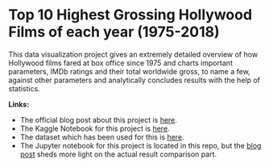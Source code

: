 # Top 10 Highest Grossing Hollywood Films of each year (1975-2018)
This data visualization project gives an extremely detailed overview of how Hollywood films fared at box office since 1975 and charts important parameters, IMDb ratings and their total worldwide gross, to name a few, against other parameters and analytically concludes results with the help of statistics. 



**Links:**
- The official blog post about this project is [here](https://bidyutchanda.github.io/2019-01-04-films/). 
- The Kaggle Notebook for this project is [here](https://www.kaggle.com/bidyutchanda/top-10-highest-grossing-films-1975-2018).
- The dataset which has been used for this is [here](https://www.kaggle.com/bidyutchanda/top-10-highest-grossing-films-19752018).
- The Jupyter notebook for this project is located in this repo, but the [blog post](https://bidyutchanda.github.io/2019-01-04-films/) sheds more light on the actual result comparison part. 
